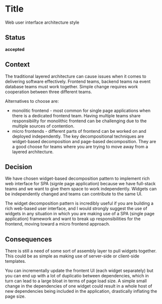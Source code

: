 # Title

Web user interface architecture style

## Status

**accepted**

## Context

The traditional layered architecture can cause issues when it comes to delivering software effectively. Frontend teams, backend teams na event database teams must work together. Simple change requires work cooperation between three different teams.  

Alternatives to choose are:  
* monolitic frontend - most common for single page applications when there is a dedicated frontend team. Having multiple teams share responsibiilty for monolithic frontend can be challenging due to the multiple sources of contention.  
* micro frontends - different parts of frontend can be worked on and deployed independently. The key decompositional techniques are widget-based decomposition and page-based decomposition. They are a good choose for teams where you are trying to move away from a layered architecture.  

## Decision

We have chosen widget-based decomposition pattern to implement rich web interface for SPA (signle page application) because we have full-stack teams and we want to give them space to work independently. Widgets can be independently changed and teams can contribute to the same UI.  

The widget decomposition pattern is incredibly useful if you are building a rich web-based user interface, and I would strongly suggest the use of widgets in any situation in which you are making use of a SPA (single page application) framework and want to break up responsibilities for the frontend, moving toward a micro frontend approach.  

## Consequences

There is still a need of some sort of assembly layer to pull widgets together. This could be as simple as making use of server-side or client-side templates.  

You can incrementally update the frontent UI (each widget separately) but you can end up with a lot of duplicatio between dependencies, which in turn can lead to a large bloat in terms of page load size. A simple small change in the dependencies of one widget could result in a whole host of new dependencies being included in the application, drastically inflating the page size.  
